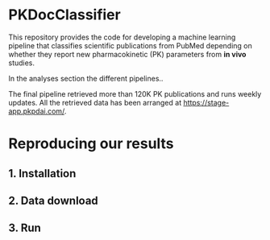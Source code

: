 # PKDocClassifier

This repository provides the code for developing a machine learning pipeline that classifies scientific publications from PubMed depending on whether they report new pharmacokinetic (PK) parameters from __in vivo__ studies.

In the analyses section the different pipelines..

The final pipeline retrieved more than 120K PK publications and runs weekly updates. All the retrieved data has been arranged at https://stage-app.pkpdai.com/. 

# Reproducing our results

## 1. Installation 


## 2. Data download


## 3. Run
